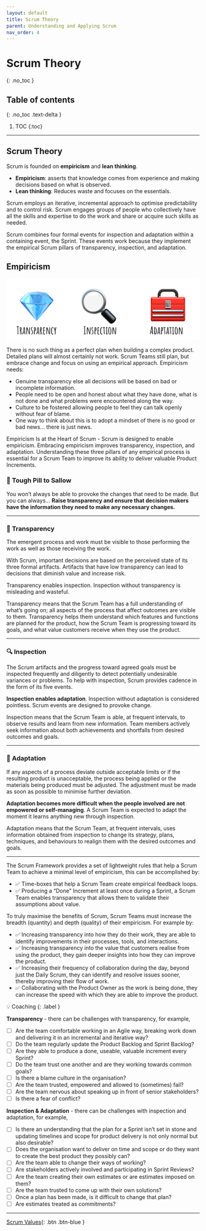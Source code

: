 ```yaml
---
layout: default
title: Scrum Theory
parent: Understanding and Applying Scrum
nav_order: 4
---
```

# Scrum Theory
{: .no_toc }

## Table of contents
{: .no_toc .text-delta }

1. TOC
{:toc}

---
## Scrum Theory

Scrum is founded on **empiricism** and **lean thinking**.

- **Empiricism**: asserts that knowledge comes from experience and making decisions based on what is observed.
- **Lean thinking**: Reduces waste and focuses on the essentials.

Scrum employs an iterative, incremental approach to optimise predictability and to control risk. Scrum engages groups of people who collectively have all the skills and expertise to do the work and share or acquire such skills as needed.

Scrum combines four formal events for inspection and adaptation within a containing event, the Sprint. These events work because they implement the empirical Scrum pillars of transparency, inspection, and adaptation.

## Empiricism

![](assets/scrum-theory-a8b2f700.png)

There is no such thing as a perfect plan when building a complex product. Detailed plans will almost certainly not work. Scrum Teams still plan, but embrace change and focus on using an empirical approach. Empiricism needs:

- Genuine transparency else all decisions will be based on bad or incomplete information.
- People need to be open and honest about what they have done, what is not done and what problems were encountered along the way.
- Culture to be fostered allowing people to feel they can talk openly without fear of blame.
- One way to think about this is to adopt a mindset of  there is no good or bad news… there is just news.

Empiricism Is at the Heart of Scrum - Scrum is designed to enable empiricism. Embracing empiricism improves transparency, inspection, and adaptation. Understanding these three pillars of any empirical process is essential for a Scrum Team to improve its ability to deliver valuable Product Increments.

### 💊 Tough Pill to Sallow

You won’t always be able to provoke the changes that need to be made. But you can always... **Raise transparency and ensure that decision makers have the information they need to make any necessary changes.**

---

### 💎 Transparency

The emergent process and work must be visible to those performing the work as well as those receiving the work.

With Scrum, important decisions are based on the perceived state of its three formal artifacts. Artifacts that have low transparency can lead to decisions that diminish value and increase risk.

Transparency enables inspection. Inspection without transparency is misleading and wasteful.

Transparency means that the Scrum Team has a full understanding of what’s going on; all aspects of the process that affect outcomes are visible to them. Transparency helps them understand which features and functions are planned for the product, how the Scrum Team is progressing toward its goals, and what value customers receive when they use the product.

---

### 🔍 Inspection

The Scrum artifacts and the progress toward agreed goals must be inspected frequently and diligently to detect potentially undesirable variances or problems. To help with inspection, Scrum provides cadence in the form of its five events.

**Inspection enables adaptation**. Inspection without adaptation is considered pointless. Scrum events are designed to provoke change.

Inspection means that the Scrum Team is able, at frequent intervals, to observe results and learn from new information. Team members actively seek information about both achievements and shortfalls from desired outcomes and goals.

---

### 🧰 Adaptation

If any aspects of a process deviate outside acceptable limits or if the resulting product is unacceptable, the process being applied or the materials being produced must be adjusted. The adjustment must be made as soon as possible to minimise further deviation.

**Adaptation becomes more difficult when the people involved are not empowered or self-managing**. A Scrum Team is expected to adapt the moment it learns anything new through inspection.

Adaptation means that the Scrum Team, at frequent intervals, uses information obtained from inspection to change its strategy, plans, techniques, and behaviours to realign them with the desired outcomes and goals.

---
The Scrum Framework provides a set of lightweight rules that help a Scrum Team to achieve a minimal level of empiricism, this can be accomplished by:

- ✅ Time-boxes that help a Scrum Team create empirical feedback loops.
- ✅ Producing a “Done” Increment at least once during a Sprint, a Scrum Team enables transparency that allows them to validate their assumptions about value.

To truly maximise the benefits of Scrum, Scrum Teams must increase the breadth (quantity) and depth (quality) of their empiricism. For example by:

- ✅ Increasing transparency into how they do their work, they are able to identify improvements in their processes, tools, and interactions.
- ✅ Increasing transparency into the value that customers realise from using the product, they gain deeper insights into how they can improve the product.
- ✅ Increasing their frequency of collaboration during the day, beyond just the Daily Scrum, they can identify and resolve issues sooner, thereby improving their flow of work.
- ✅ Collaborating with the Product Owner as the work is being done, they can increase the speed with which they are able to improve the product.

💡 Coaching
{: .label }

**Transparency** - there can be challenges with transparency, for example,

- [ ] Are the team comfortable working in an Agile way, breaking work down and delivering it in an incremental and iterative way?
- [ ] Do the team regularly update the Product Backlog and Sprint Backlog?
- [ ] Are they able to produce a done, useable, valuable increment every Sprint?
- [ ] Do the team trust one another and are they working towards common goals?
- [ ] Is there a blame culture in the organisation?
- [ ] Are the team trusted, empowered and allowed to (sometimes) fail?
- [ ] Are the team nervous about speaking up in front of senior stakeholders?
- [ ] Is there a fear of conflict?

**Inspection & Adaptation** - there can be challenges with inspection and adaptation, for example,

- [ ] Is there an understanding that the plan for a Sprint isn’t set in stone and updating timelines and scope for product delivery is not only normal but also desirable?
- [ ] Does the organisation want to deliver on time and scope or do they want to create the best product they possibly can?
- [ ] Are the team able to change their ways of working?
- [ ] Are stakeholders actively involved and participating in Sprint Reviews?
- [ ] Are the team creating their own estimates or are estimates imposed on them?
- [ ] Are the team trusted to come up with their own solutions?
- [ ] Once a plan has been made, is it difficult to change that plan?
- [ ] Are estimates treated as commitments?

---

[Scrum Values](https://iamjackreed.github.io/psm/docs/understanding-and-applying-scrum/scrum-values/){: .btn .btn-blue }
